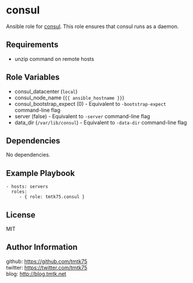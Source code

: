 consul
=========
Ansible role for [consul](http://www.consul.io/).
This role ensures that consul runs as a daemon.

Requirements
------------
- unzip command on remote hosts

Role Variables
--------------
- consul_datacenter (`local`)
- consul_node\_name (`{{ ansible_hostname }}`)
- consul_bootstrap_expect (0) - Equivalent to `-bootstrap-expect` command-line flag
- server (false) - Equivalent to `-server` command-line flag
- data\_dir (`/var/lib/consul`) - Equivalent to `-data-dir` command-line flag

Dependencies
------------
No dependencies.

Example Playbook
----------------

    - hosts: servers
      roles:
         - { role: tmtk75.consul }

License
-------
MIT

Author Information
------------------
github: https://github.com/tmtk75  
twitter: https://twitter.com/tmtk75  
blog: http://blog.tmtk.net

